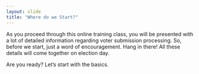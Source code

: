 ```yaml
---
layout: slide
title: "Where do we Start?"
---
```


As you proceed through this online training class, you will be presented with a lot of detailed information regarding voter submission processing.  So, before we start, just a word of encouragement.  Hang in there!  All these details will come together on election day.

Are you ready?  Let’s start with the basics.

